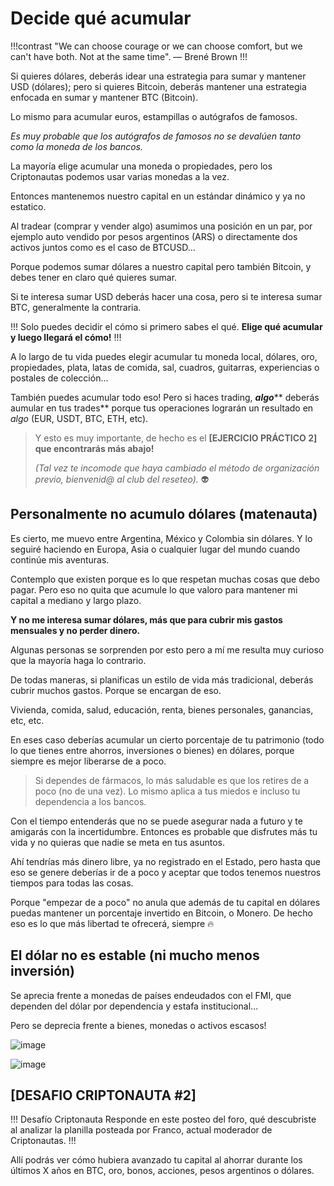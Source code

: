 # Decide qué acumular

!!!contrast
"We can choose courage or we can choose comfort, but we can't have both. Not
  at the same time".
— Brené Brown
!!!

Si quieres dólares, deberás idear una estrategia para sumar y mantener USD (dólares); pero si quieres Bitcoin, deberás mantener una estrategia enfocada en sumar y mantener BTC (Bitcoin).

Lo mismo para acumular euros, estampillas o autógrafos de famosos.

_Es muy probable que los autógrafos de famosos no se devalúen tanto como la moneda de los bancos._

La mayoría elige acumular una moneda o propiedades, pero los Criptonautas podemos usar varias monedas a la vez.

Entonces mantenemos nuestro capital en un estándar dinámico y ya no estatico.

Al tradear (comprar y vender algo) asumimos una posición en un par, por ejemplo auto vendido por pesos argentinos (ARS) o directamente dos activos juntos como es el caso de BTCUSD...

Porque podemos sumar dólares a nuestro capital pero también Bitcoin, y debes tener en claro qué quieres sumar.

Si te interesa sumar USD deberás hacer una cosa, pero si te interesa sumar BTC, generalmente la contraria.

!!!
Solo puedes decidir el cómo si primero sabes el qué. **Elige qué acumular y luego llegará el cómo!**
!!!

A lo largo de tu vida puedes elegir acumular tu moneda local, dólares, oro, propiedades, plata, latas de comida, sal, cuadros, guitarras, experiencias o postales de colección...

También puedes acumular todo eso! Pero si haces trading, _**algo**_** deberás aumular en tus trades** porque tus operaciones lograrán un resultado en _algo_ (EUR, USDT, BTC, ETH, etc).

> Y esto es muy importante, de hecho es el **\[EJERCICIO PRÁCTICO 2] que encontrarás más abajo!**
>
> _(Tal vez te incomode que haya cambiado el método de organización previo, bienvenid@ al club del reseteo)._ 👽

## Personalmente no acumulo dólares (matenauta)

Es cierto, me muevo entre Argentina, México y Colombia sin dólares. Y lo seguiré haciendo en Europa, Asia o cualquier lugar del mundo cuando continúe mis aventuras.

Contemplo que existen porque es lo que respetan muchas cosas que debo pagar. Pero eso no quita que acumule lo que valoro para mantener mi capital a mediano y largo plazo.

**Y no me interesa sumar dólares, más que para cubrir mis gastos mensuales y no perder dinero.**

Algunas personas se sorprenden por esto pero a mí me resulta muy curioso que la mayoría haga lo contrario.

De todas maneras, si planificas un estilo de vida más tradicional, deberás cubrir muchos gastos. Porque se encargan de eso.

Vivienda, comida, salud, educación, renta, bienes personales, ganancias, etc, etc.

En eses caso deberías acumular un cierto porcentaje de tu patrimonio (todo lo que tienes entre ahorros, inversiones o bienes) en dólares, porque siempre es mejor liberarse de a poco.

> Si dependes de fármacos, lo más saludable es que los retires de a poco (no de una vez). Lo mismo aplica a tus miedos e incluso tu dependencia a los bancos.

Con el tiempo entenderás que no se puede asegurar nada a futuro y te amigarás con la incertidumbre. Entonces es probable que disfrutes más tu vida y no quieras que nadie se meta en tus asuntos.

Ahí tendrías más dinero libre, ya no registrado en el Estado, pero hasta que eso se genere deberías ir de a poco y aceptar que todos tenemos nuestros tiempos para todas las cosas.

Porque "empezar de a poco" no anula que además de tu capital en dólares puedas mantener un porcentaje invertido en Bitcoin, o Monero. De hecho eso es lo que más libertad te ofrecerá, siempre 🔥

## El dólar no es estable (ni mucho menos inversión)

Se aprecia frente a monedas de países endeudados con el FMI, que dependen del dólar por dependencia y estafa institucional...

Pero se deprecia frente a bienes, monedas o activos escasos!

![image](https://user-images.githubusercontent.com/122026745/210862118-d5e4e01b-152c-440f-b002-5672baa33963.png)

![image](https://user-images.githubusercontent.com/122026745/210862356-48f8cc33-37ba-4953-be5b-e0c65beea2d3.png)

## \[DESAFIO CRIPTONAUTA #2]

!!! Desafío Criptonauta
Responde en este posteo del foro, qué descubriste al analizar la planilla posteada por Franco, actual moderador de Criptonautas.
!!!

Allí podrás ver cómo hubiera avanzado tu capital al ahorrar durante los últimos X años en BTC, oro, bonos, acciones, pesos argentinos o dólares.
